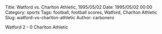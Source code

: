 Title: Watford vs. Charlton Athletic, 1995/05/02
Date: 1995/05/02 00:00
Category: sports
Tags: football, football scores, Watford, Charlton Athletic
Slug: watford-vs-charlton-athletic
Author: carbonero


Watford 2 - 0 Charlton Athletic
